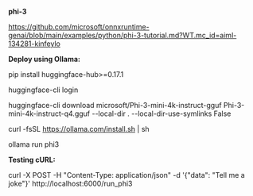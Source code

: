 **phi-3**

https://github.com/microsoft/onnxruntime-genai/blob/main/examples/python/phi-3-tutorial.md?WT.mc_id=aiml-134281-kinfeylo

**Deploy using Ollama:**

pip install huggingface-hub>=0.17.1

huggingface-cli login

huggingface-cli download microsoft/Phi-3-mini-4k-instruct-gguf Phi-3-mini-4k-instruct-q4.gguf --local-dir . --local-dir-use-symlinks False

curl -fsSL https://ollama.com/install.sh | sh

ollama run phi3


**Testing cURL:**

curl -X POST -H "Content-Type: application/json" -d '{"data": "Tell me a joke"}' http://localhost:6000/run_phi3





